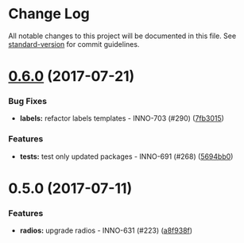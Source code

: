 # Change Log

All notable changes to this project will be documented in this file.
See [standard-version](https://github.com/conventional-changelog/standard-version) for commit guidelines.

<a name="0.6.0"></a>
# [0.6.0](https://github.com/ec-europa/europa-component-library/compare/@ec-europa/ecl-forms-radio-groups@0.5.0...@ec-europa/ecl-forms-radio-groups@0.6.0) (2017-07-21)


### Bug Fixes

* **labels:** refactor labels templates - INNO-703 (#290) ([7fb3015](https://github.com/ec-europa/europa-component-library/commit/7fb3015))


### Features

* **tests:** test only updated packages - INNO-691 (#268) ([5694bb0](https://github.com/ec-europa/europa-component-library/commit/5694bb0))




<a name="0.5.0"></a>
# 0.5.0 (2017-07-11)


### Features

* **radios:** upgrade radios - INNO-631 (#223) ([a8f938f](https://github.com/ec-europa/europa-component-library/commit/a8f938f))
